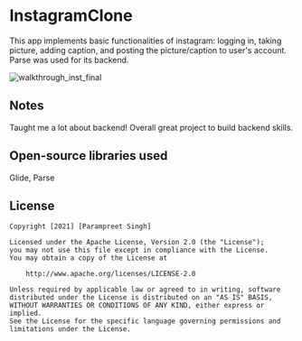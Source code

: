 # InstagramClone
This app implements basic functionalities of instagram: logging in, taking picture, adding caption, and posting the picture/caption to user's account. Parse was used for its backend. 

![walkthrough_inst_final](https://user-images.githubusercontent.com/50599809/112242275-e775d280-8c21-11eb-983d-fedd15ed9169.gif)

## Notes
Taught me a lot about backend! Overall great project to build backend skills.

## Open-source libraries used

Glide, Parse

## License

    Copyright [2021] [Parampreet Singh]

    Licensed under the Apache License, Version 2.0 (the "License");
    you may not use this file except in compliance with the License.
    You may obtain a copy of the License at

        http://www.apache.org/licenses/LICENSE-2.0

    Unless required by applicable law or agreed to in writing, software
    distributed under the License is distributed on an "AS IS" BASIS,
    WITHOUT WARRANTIES OR CONDITIONS OF ANY KIND, either express or implied.
    See the License for the specific language governing permissions and
    limitations under the License.
